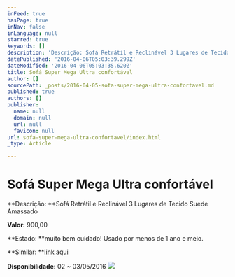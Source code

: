 ```yaml
---
inFeed: true
hasPage: true
inNav: false
inLanguage: null
starred: true
keywords: []
description: 'Descrição: Sofá Retrátil e Reclinável 3 Lugares de Tecido Suede Amassado'
datePublished: '2016-04-06T05:03:39.299Z'
dateModified: '2016-04-06T05:03:35.620Z'
title: Sofá Super Mega Ultra confortável
author: []
sourcePath: _posts/2016-04-05-sofa-super-mega-ultra-confortavel.md
published: true
authors: []
publisher:
  name: null
  domain: null
  url: null
  favicon: null
url: sofa-super-mega-ultra-confortavel/index.html
_type: Article

---
```

# Sofá Super Mega Ultra confortável

**Descrição: **Sofá Retrátil e Reclinável 3 Lugares de Tecido Suede Amassado[][0]

**Valor:** 900,00

**Estado: **muito bem cuidado! Usado por menos de 1 ano e meio.

**Similar: **[link aqui][1]

**Disponibilidade:** 02 ~ 03/05/2016
![](https://s3-us-west-2.amazonaws.com/the-grid-img/p/4544f6503484fdbd2e8169778b49a535cd0418bc.jpg)

[0]: https://mail.google.com/mail/u/0/#m_1054115278441891128_
[1]: http://www.magazineluiza.com.br/sofa-retratil-e-reclinavel-3-lugares-florenca-somopar/p/1219176/08/mo/sa03/